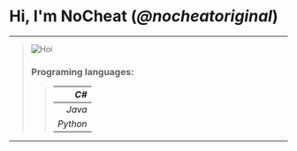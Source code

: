 # Hi, I'm __NoCheat__ (_@nocheatoriginal_)

---

> ![](https://abload.de/img/macpfpdyko4.png "Hoi")
> 
> ### Programing languages: 
>> |     _C#_ |
>> |---------:|
>> |   _Java_ |
>> | _Python_ |
---
